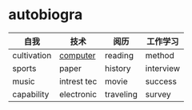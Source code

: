 # autobiogra

| 自我| 技术| 阅历| 工作学习|
|-|-|-|-|
|cultivation|[computer](computer/readme.md)|reading|method|
|sports|paper|history|interview|
|music|intrest tec|movie|success|
|capability|electronic|traveling|survey|